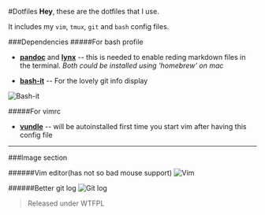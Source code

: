 #Dotfiles
**Hey**, these are the dotfiles that I use.

It includes my `vim`, `tmux`, `git` and `bash` config files.

###Dependencies
#####For bash profile
* [**pandoc**](http://pandoc.org/index.html) and [**lynx**](http://lynx.browser.org/) -- this is needed to enable reding markdown files in the terminal. *Both could be installed using 'homebrew' on mac*
    
* [**bash-it**](https://github.com/Bash-it/bash-it) -- For the lovely git info display

![Bash-it](http://s32.postimg.org/uk5t8dft1/Screen_Shot_2016_04_27_at_8_38_33_AM.png)

#####For vimrc
* [**vundle**](https://github.com/VundleVim/Vundle.vim) -- will be autoinstalled first time you start vim after having this config file

---

###Image section

######Vim editor(has not so bad mouse support)
![Vim](http://s32.postimg.org/xd3m655j9/Screen_Shot_2016_04_27_at_8_38_06_AM.png)

######Better git log
![Git log](http://s32.postimg.org/t4xt0etl1/Screen_Shot_2016_04_27_at_8_46_44_AM.png)
>Released under WTFPL

